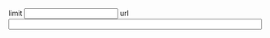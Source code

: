 <!-- used as a #Tool by lively-sync --> 

<div>
limit <input id="limit"> url <input style="width:500px" id="url" value=""><br>
</div>

<script>
  import Paths from "src/client/paths.js"
  import moment from "src/external/moment.js";  
  import diff from 'src/external/diff-match-patch.js';
  import AnsiColorFilter from "src/external/ansi-to-html.js"
  import ViewNav from 'src/client/viewnav.js'
  
  var markdownComp = lively.query(this, "lively-markdown")
  
  
  class ChangesGraph {

    static connectInput(element, initValue, update) {
      element.value = initValue
      element.addEventListener("change", function(evt) {
          update(this.value)
      })
      
    }
    
    static query(query) {
      return lively.query(this.ctx, query)
    }
    
    static get url() {
      if (!this._url) 
      this.url = "https://lively-kernel.org/lively4/lively4-jens/src/client/"
      return this._url
    }

    static set url(url) {
      this._url = url
      this.query("input#url").value = url
    }


    static async create(ctx) {
    
      this.ctx = ctx
      var parameters = markdownComp.parameters
      if (parameters.url) {
        this.url = parameters.url
      }
      
      var dmp = new diff.diff_match_patch();
      var baseUrl = lively4url + "/"
      var url = this.url
      var limitElement = this.query("input#limit")
      
      limitElement.value = 200
      
      var urlElement = this.query("input#url")
      var container = this.query("lively-container");
      var graphviz = await (<graphviz-dot></graphviz-dot>)
      var livelySync = await (<lively-sync></lively-sync>)
      livelySync.setRepository(lively4url.replace(/.*\//,""))


      var limit = Number(limitElement.value)
      limitElement.addEventListener("change", (evt) => {
          limit = Number(limitElement.value)
          this.updateTable() // on Enter
      });

      urlElement.addEventListener("change", (evt) => {
          url = urlElement.value
          this.updateTable() // on Enter
      });

      var data   
      var baseData 
      var baseDataMap
      var baseDataChildrenMap

      var changes
      
      let edges, nodes, selectedChange, selectedNode, fullNodes, parents
      let pane, svgNodes

      const DashedEdgeStyle = `[color="gray" style="dashed" arrowhead="open" arrowsize=.7]`

      function key(id) {
        return "_" + id.replace(/[^a-z0-9A-Z_]/g,"")
      }

      function addEdge(a , b, style="") {
        edges.add(key(a)  + " -> " +  key(b) + style)
      }
      
      function findConnectingPath(version, path, depth=0, visited=new Set()) {
        if (!version) throw new Error("version missing")
        if (visited.has(version))  return
        visited.add(version)
        if (depth > 1000) {
          // addEdges(path)
          // console.log("stop search at depth " + depth + " path: ", path)
          return null
        }
        if (!path) path = [version]
        // console.log("findConnectionPath ", version, path)
        var change = baseDataMap.get(version)
        if (!change) {
          debugger
          return // nothing found? should this happen
        }
        var parents = change.parents.split(" ")
        for(var eaParentVersion of parents) {
          if (fullNodes.has(eaParentVersion) ) {
            return path.concat([eaParentVersion]) // found something!
          } else {
            // depth first search
            var found = eaParentVersion && findConnectingPath(eaParentVersion, path.concat([eaParentVersion]), depth + 1, visited)
            if (found) {
              // console.log("found ... " + found)
              return found 
            }
          }
        }
        return null
      }

      function addEdges(path) {
        var lastVersion
        path.forEach(ea => {
          if (ea && lastVersion) {
            addEdge(lastVersion, ea)
          }
          lastVersion = ea
        })
      }

      function addShortPath(path) {
        addEdge(path.first, path.last,  DashedEdgeStyle)
        // var shortCut = ""+path.first + "_TO_" + path.last
        // addEdge(path.first, shortCut)
        // addEdge(shortCut, path.last)
      }

      this.updateTable = async () => {

        details.innerHTML = ""

        // we need the whole graph to get the topology straight...
        baseData = (await lively.files.loadVersions(baseUrl).then(r => r.json())).versions

        baseDataMap = new Map()
        baseDataChildrenMap = new Map()
        baseData.forEach(ea => {
          if (ea) {
            baseDataMap.set(ea.version, ea)      

            if (ea.parents) {
              ea.parents.split(" ").forEach(eaParent => {
                var children = baseDataChildrenMap.get(eaParent) || []
                children.push(ea.version)
                baseDataChildrenMap.set(eaParent, children)
              })
            }
          }
        })

        // get data
        data = (await lively.files.loadVersions(url).then(r => r.json())).versions
        data = data.filter(ea => ea && ea.version) // cleanup

        data = data.slice(0, limit)
        changes = new Map()


        fullNodes = new Set()
        parents = new Set()


        edges = new Set()
        nodes = []
        

        data.forEach(ea => {
          var version = ea.version
          changes.set(key(version), ea)
          nodes.push(key(version) + `[shape=box fontsize="8" fontname="helvetica" label="${
            ea.version + " " + ea.author + "\n" + 
            moment(ea.date).format("YYYY-MM-DD hh:mm:ss") + "\n" + 
            ea.comment.slice(0,200)
          }"]`)
          fullNodes.add(version)
        })

        data.forEach(ea => {
          var version = ea.version
          if (ea.parents) {        
            ea.parents.split(" ").forEach(eaParent => {
              var style = `[color="gray50" arrowhead="open" arrowsize=.7]`
              if (!fullNodes.has(eaParent)) {
                style = DashedEdgeStyle
              }
              addEdge(version, eaParent, style)  
              parents.add(eaParent)
            })
          }
        })


        var tanglingParents = [...parents].filter(ea => !fullNodes.has(ea))
        tanglingParents.forEach(ea => {
          nodes.push(key(ea) + `[shape=rectangle style="dashed" fontsize="8" fontcolor="gray" color="gray" fontname="helvetica" label="${ea}" ]`)
        })


        tanglingParents.forEach(ea => {
          var path = findConnectingPath(ea)
          if (path) {
            // console.log("FOUND " + path)
            addShortPath(path)
          } else {
            // console.log("nothing found for" + ea)
          }
        })

        


        graphviz.innerHTML = `<` +`script type="graphviz">digraph {
          ${Array.from(edges).join(";")} 
          ${nodes.join(";")} 
        }<` + `/script>}`
        await graphviz.updateViz()

        var scrollToData = tanglingParents.first

        svgNodes = graphviz.shadowRoot.querySelectorAll("g.node")
        
        svgNodes.forEach(ea => {
          ea.addEventListener("click", async (evt) => {
            var key = ea.querySelector('title').textContent
            var change = changes.get(key)
            if (!change) return

            if (evt.shiftKey) {
              lively.openInspector({baseDataMap, baseDataChildrenMap, change})
              return
            }
            // hide previous selected node
            if (selectedNode) {
             selectedNode.querySelector("polygon").setAttribute("fill", "none")
            }
            // toggle details by clicking it
            if(selectedNode == ea) {
              selectedNode = null
              details.innerHTML = ""
              lively.setClientPosition(details, lively.pt(0,0)) // move out of  the way
              return
            }
            
            selectedNode = ea
            selectedNode.querySelector("polygon").setAttribute("fill", "lightgray")
            selectedChange = change
            details.innerHTML = await livelySync.gitControl("show", undefined, {
              gitcommit: change.version,
              gitusecolor: "true",
            }).then(text => {
              return livelySync.linkifyFiles(new AnsiColorFilter().toHtml(text.replace(/</g, "&lt;")))
            })

            // JSON.stringify(change, undefined, 2)
            lively.setClientPosition(details, lively.getClientBounds(selectedNode).topRight().addPt(lively.pt(10,0)))
          })
        })

        lively.sleep(0).then(() => {
          if (pane) {
            let pos = lively.getClientPosition(_.first(svgNodes))
            let panePos = lively.getClientPosition(pane)        
            let delta = pos.subPt(panePos)
            pane.scrollLeft = delta.x - lively.getExtent(pane).y / 2
            pane.scrollTop = delta.y - 100
            // lively.notify("scroll to: " + delta )

          } else {
            // lively.notify("no pane to scroll into...")
          }
        })        
      }

      var details = <div id="details"></div>
      this.updateTable()

      var style = document.createElement("style")
      style.textContent = `
      td.comment {
        max-width: 300px
      }
      div#root {
        overflow: visible;
        width: 5000px;
        height: 800px;
      }
      div#details {
        position: absolute;
        font-family: monospace;
        white-space: pre;
        font-size: 8pt;
        background-color: lightgray;
        border: 1px solid gray;
        padding: 5px;
      }
      `
      
            
      graphviz.style.display = "inline-block" // so it takes the width of children and not parent
      // z-index: -1;
      pane = <div id="root" style="position: absolute; top: 20px; left: 0px; overflow-x: auto; overflow-y: scroll; width: calc(100% - 0px); height: calc(100% - 20px);">
        {style}
         <div style="height: 20px"></div>
        <h2>Change Graph</h2>
        {graphviz}
        {details}
      </div>
      
      
      var lastMove
      function onPanningMove(evt) {
        var pos = lively.getPosition(evt)
        var delta = pos.subPt(lastMove)
        pane.scrollTop -= delta.y
        pane.scrollLeft -= delta.x
        lastMove = pos

      }
      
      function onPanningDown(evt) {
        lastMove = lively.getPosition(evt)
        lively.addEventListener("changegraph", document.body.parentElement, "pointermove", evt => onPanningMove(evt))
        lively.addEventListener("changegraph", document.body.parentElement, "pointerup", evt => {
          lively.removeEventListener("changegraph", document.body.parentElement)
        })
        evt.stopPropagation()
        evt.preventDefault()
      }
      
      // always drag with ctrl pressed
      pane.addEventListener("pointerdown", evt => {
        if (evt.ctrlKey) {
          onPanningDown(evt)          
        }
      }, true)
      
      // but if nothing else... normal drag will do
      pane.addEventListener("pointerdown", evt => {
        var element = _.first(evt.composedPath())
        lively.notify("element " + element.localName)
        if (element.localName == "polygon") {
          onPanningDown(evt)
        }
      })

      
      return pane
    }
  }
  
  markdownComp.ChangesGraph = ChangesGraph // expose it?
  

  ChangesGraph.create(this)
</script>